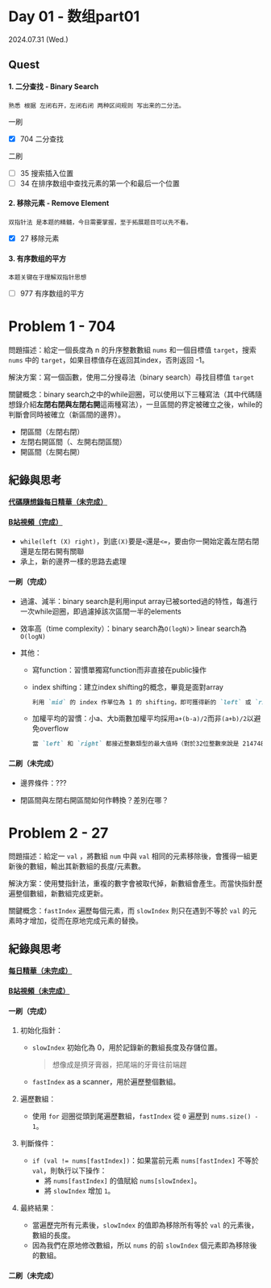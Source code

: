 # Day 01 - 数组part01
2024.07.31 (Wed.)

## Quest
#### 1. 二分查找 - Binary Search

```
熟悉 根据 左闭右开，左闭右闭 两种区间规则 写出来的二分法。
```
一刷
- [x] 704 二分查找

二刷
- [ ] 35 搜索插入位置
- [ ] 34 在排序数组中查找元素的第一个和最后一个位置

#### 2. 移除元素 - Remove Element
```
双指针法 是本题的精髓，今日需要掌握，至于拓展题目可以先不看。 
```
- [x] 27 移除元素

#### 3. 有序数组的平方
```
本题关键在于理解双指针思想
```
- [ ] 977 有序数组的平方 

# Problem 1 - 704

問題描述：給定一個長度為 n 的升序整數數組 `nums` 和一個目標值 `target`，搜索 `nums` 中的 `target`，如果目標值存在返回其index，否則返回 -1。

解決方案：寫一個函數，使用二分搜尋法（binary search）尋找目標值 `target`

關鍵概念：binary search之中的while迴圈，可以使用以下三種寫法（其中代碼隨想錄介紹**左閉右閉與左閉右開**這兩種寫法），一旦區間的界定被確立之後，while的判斷會同時被確立（新區間的邊界）。

- 閉區間（左閉右閉）
- 左閉右開區間（、左開右閉區間）
- 開區間（左開右開）

## 紀錄與思考
#### [代碼隨想錄每日精華（未完成）](<https://www.yuque.com/chengxuyuancarl/wnx1np/ktwax2#day1>)

#### [B站視頻（完成）](<https://www.bilibili.com/video/BV1fA4y1o715/>)
- `while(left (X) right)`，到底`(X)`要是`<`還是`<=`，要由你一開始定義左閉右閉還是左閉右開有關聯
- 承上，新的邊界一樣的思路去處理

#### 一刷（完成）
- 過濾、減半：binary search是利用input array已被sorted過的特性，每進行一次while迴圈，即過濾掉該次區間一半的elements
- 效率高（time complexity）：binary search為`O(logN)`> linear search為`O(logN)`

- 其他：
  - 寫function：習慣單獨寫function而非直接在public操作
  - index shifting：建立index shifting的概念，畢竟是面對array
    ```*.md
    利用 `mid` 的 index 作單位為 1 的 shifting，即可獲得新的 `left` 或 `right`
    ```
  - 加權平均的習慣：小a、大b兩數加權平均採用`a+(b-a)/2`而非`(a+b)/2`以避免overflow

    ```*.md
    當 `left` 和 `right` 都接近整數類型的最大值時（對於32位整數來說是 2147483647），left + right 會超過32位整數的範圍，導致溢出。
    ```
#### 二刷（未完成）
- 邊界條件：???

- 閉區間與左閉右開區間如何作轉換？差別在哪？

# Problem 2 - 27

問題描述：給定一 `val` ，將數組 `num` 中與 `val` 相同的元素移除後，會獲得一組更新後的數組，輸出其新數組的長度/元素數。

解決方案：使用雙指針法，重複的數字會被取代掉，新數組會產生。而當快指針歷遍整個數組，新數組完成更新。

關鍵概念：`fastIndex` 遍歷每個元素，而 `slowIndex` 則只在遇到不等於 `val` 的元素時才增加，從而在原地完成元素的替換。

## 紀錄與思考

#### [每日精華（未完成）](<>)

#### [B站視頻（未完成）](<>)

#### 一刷（完成）
1. 初始化指針：

    - `slowIndex` 初始化為 0，用於記錄新的數組長度及存儲位置。
      
      > 想像成是擠牙膏器，把尾端的牙膏往前端趕
      
    - `fastIndex` as a scanner，用於遍歷整個數組。

2. 遍歷數組：
    - 使用 `for` 迴圈從頭到尾遍歷數組，`fastIndex` 從 `0` 遍歷到 `nums.size() - 1`。

3. 判斷條件：
    - `if (val != nums[fastIndex])`：如果當前元素 `nums[fastIndex]` 不等於 `val`，則執行以下操作：
      - 將 `nums[fastIndex]` 的值賦給 `nums[slowIndex]`。
      - 將 `slowIndex` 增加 `1`。

4. 最終結果：
    - 當遍歷完所有元素後，`slowIndex` 的值即為移除所有等於 `val` 的元素後，數組的長度。
    - 因為我們在原地修改數組，所以 `nums` 的前 `slowIndex` 個元素即為移除後的數組。

#### 二刷（未完成）
